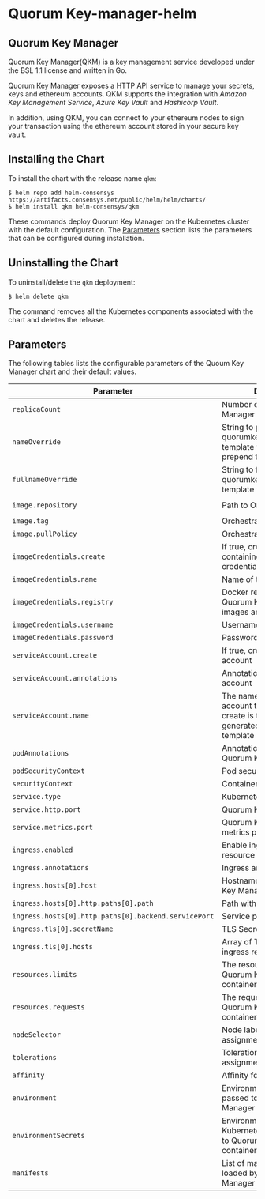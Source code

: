 # Quorum Key-manager-helm

## Quorum Key Manager
Quorum Key Manager(QKM) is a key management service developed under the BSL 1.1 license and written in Go. 

Quorum Key Manager exposes a HTTP API service to manage your secrets, keys and ethereum accounts. QKM supports the integration with
*Amazon Key Management Service*, *Azure Key Vault* and *Hashicorp Vault*. 

In addition, using QKM, you can connect to your ethereum nodes to sign your transaction using the ethereum account stored in your secure key vault.

## Installing the Chart

To install the chart with the release name `qkm`:

```console
$ helm repo add helm-consensys https://artifacts.consensys.net/public/helm/helm/charts/
$ helm install qkm helm-consensys/qkm
```

These commands deploy Quorum Key Manager on the Kubernetes cluster with the default configuration. The [Parameters](#parameters) section lists the parameters that can be configured during installation.

## Uninstalling the Chart

To uninstall/delete the `qkm` deployment:

```console
$ helm delete qkm
```

The command removes all the Kubernetes components associated with the chart and deletes the release.

## Parameters

The following tables lists the configurable parameters of the Quoum Key Manager chart and their default values.

| Parameter                                            | Description                                                                                                            | Default                                       |
|------------------------------------------------------|------------------------------------------------------------------------------------------------------------------------|-----------------------------------------------|
| `replicaCount`                                       | Number of Quorum Key Manager replicas                                                                                  | `1`                                           |
| `nameOverride`                                       | String to partially override quorumkeymanager.fullname template with a string (will prepend the release name)          | `nil`                                         |
| `fullnameOverride`                                   | String to fully override quorumkeymanager.fullname template with a string                                              | `nil`                                         |
| `image.repository`                                   | Path to Orchestrate image                                                                                              | `docker.consensys.net/pub/quorum-key-manager` |
| `image.tag`                                          | Orchestrate image tag                                                                                                  | `latest`                                     |
| `image.pullPolicy`                                   | Orchestrate image pull policy                                                                                          | `IfNotPresent`                                |
| `imageCredentials.create`                            | If true, create a secret containing the image credentials                                                              | `false`                                       |
| `imageCredentials.name`                              | Name of the secret                                                                                                     | `existing-secret`                             |
| `imageCredentials.registry`                          | Docker registry where Quorum Key Manager images are stored                                                             | `docker.consensys.net`                        |
| `imageCredentials.username`                          | Username of the registry                                                                                               | `someone`                                     |
| `imageCredentials.password`                          | Password of the registry                                                                                               | `sillyness`                                   |
| `serviceAccount.create`                              | If true, create a service account                                                                                      | `false`                                       |
| `serviceAccount.annotations`                         | Annotations for service account                                                                                        | `{}`                                          |
| `serviceAccount.name`                                | The name of the service account to use. If not set and create is true, a name is generated using the fullname template | ``                                            |
| `podAnnotations`                                     | Annotations to add to the Quorum Key Manager's pods                                                                    | `{}`                                          |
| `podSecurityContext`                                 | Pod security context                                                                                                   | `{}`                                          |
| `securityContext`                                    | Container security context                                                                                             | `{}`                                          |
| `service.type`                                       | Kubernetes Service type                                                                                                | `ClusterIP`                                   |
| `service.http.port`                                  | Quorum Key Manager port                                                                                                | `8080`                                        |
| `service.metrics.port`                               | Quorum Key Manager metrics port                                                                                        | `8081`                                        |
| `ingress.enabled`                                    | Enable ingress controller resource                                                                                     | `false`                                       |
| `ingress.annotations`                                | Ingress annotations                                                                                                    | `{}`                                          |
| `ingress.hosts[0].host`                              | Hostname to your Quorum Key Manager                                                                                    | `qkm.local`                                   |
| `ingress.hosts[0].http.paths[0].path`                | Path within the url structure                                                                                          | `/`                                           |
| `ingress.hosts[0].http.paths[0].backend.servicePort` | Service port to serve                                                                                                  | `http-svc`                                    |
| `ingress.tls[0].secretName`                          | TLS Secret Name                                                                                                        | `nil`                                         |
| `ingress.tls[0].hosts`                               | Array of TLS hosts for ingress record                                                                                  | `[]`                                          |
| `resources.limits`                                   | The resources limits for Quorum Key Manager containers                                                                 | `{}`                                          |
| `resources.requests`                                 | The requested resources for Quorum Key Manager containers                                                              | `{}`                                          |
| `nodeSelector`                                       | Node labels for pod assignment                                                                                         | `{}`                                          |
| `tolerations`                                        | Tolerations for pod assignment                                                                                         | `[]`                                          |
| `affinity`                                           | Affinity for pod assignment                                                                                            | `{}`                                          |
| `environment`                                        | Environment variables passed to Quorum Key Manager containers                                                          | `{}`                                          |
| `environmentSecrets`                                 | Environment variables (as Kubernetes secrets) passed to Quorum Key Manager containers                                  | `{}`                                          |
| `manifests`                                          | List of manifests to be loaded by the Quorumm Key Manager                                                              | ``                                            |
